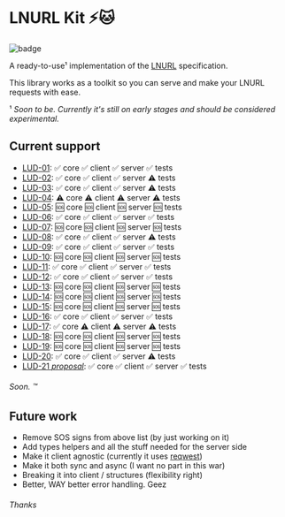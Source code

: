 # LNURL Kit ⚡🐱
![badge](https://github.com/lsunsi/lnurlkit/actions/workflows/test.yml/badge.svg)

A ready-to-use¹ implementation of the [LNURL](https://github.com/lnurl/luds) specification.

This library works as a toolkit so you can serve and make your LNURL requests with ease.

¹ _Soon to be. Currently it's still on early stages and should be considered experimental._

## Current support

- [LUD-01](https://github.com/lnurl/luds/blob/luds/01.md): ✅ core ✅ client ✅ server ✅ tests
- [LUD-02](https://github.com/lnurl/luds/blob/luds/02.md): ✅ core ✅ client ✅ server ⚠️ tests
- [LUD-03](https://github.com/lnurl/luds/blob/luds/03.md): ✅ core ✅ client ✅ server ⚠️ tests
- [LUD-04](https://github.com/lnurl/luds/blob/luds/04.md): ⚠️ core ⚠️ client ⚠️ server ⚠️ tests
- [LUD-05](https://github.com/lnurl/luds/blob/luds/05.md): 🆘 core 🆘 client 🆘 server 🆘 tests
- [LUD-06](https://github.com/lnurl/luds/blob/luds/06.md): ✅ core ✅ client ✅ server ✅ tests
- [LUD-07](https://github.com/lnurl/luds/blob/luds/07.md): 🆘 core 🆘 client 🆘 server 🆘 tests
- [LUD-08](https://github.com/lnurl/luds/blob/luds/08.md): ✅ core ✅ client ✅ server ⚠️ tests
- [LUD-09](https://github.com/lnurl/luds/blob/luds/09.md): ✅ core ✅ client ✅ server ✅ tests
- [LUD-10](https://github.com/lnurl/luds/blob/luds/10.md): 🆘 core 🆘 client 🆘 server 🆘 tests
- [LUD-11](https://github.com/lnurl/luds/blob/luds/11.md): ✅ core ✅ client ✅ server ✅ tests
- [LUD-12](https://github.com/lnurl/luds/blob/luds/12.md): ✅ core ✅ client ✅ server ✅ tests
- [LUD-13](https://github.com/lnurl/luds/blob/luds/13.md): 🆘 core 🆘 client 🆘 server 🆘 tests
- [LUD-14](https://github.com/lnurl/luds/blob/luds/14.md): 🆘 core 🆘 client 🆘 server 🆘 tests
- [LUD-15](https://github.com/lnurl/luds/blob/luds/15.md): 🆘 core 🆘 client 🆘 server 🆘 tests
- [LUD-16](https://github.com/lnurl/luds/blob/luds/16.md): ✅ core ✅ client ✅ server ✅ tests
- [LUD-17](https://github.com/lnurl/luds/blob/luds/17.md): ✅ core ⚠️ client ⚠️ server ⚠️ tests
- [LUD-18](https://github.com/lnurl/luds/blob/luds/18.md): 🆘 core 🆘 client 🆘 server 🆘 tests
- [LUD-19](https://github.com/lnurl/luds/blob/luds/19.md): 🆘 core 🆘 client 🆘 server 🆘 tests
- [LUD-20](https://github.com/lnurl/luds/blob/luds/20.md): ✅ core ✅ client ✅ server ⚠️ tests
- [LUD-21 *proposal*](https://github.com/lnurl/luds/blob/8580e3c8cbfd8fc95a6c0e5f7fcb5b048a0d5b61/21.md): ✅ core ✅ client ✅ server ✅ tests

###### Soon. ™

## Future work
- Remove SOS signs from above list (by just working on it)
- Add types helpers and all the stuff needed for the server side
- Make it client agnostic (currently it uses [reqwest](https://github.com/seanmonstar/reqwest))
- Make it both sync and async (I want no part in this war)
- Breaking it into client / structures (flexibility right)
- Better, WAY better error handling. Geez

###### Thanks
